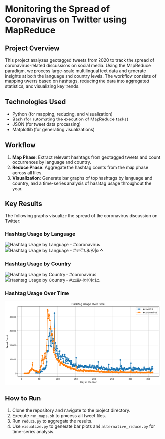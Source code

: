 # Monitoring the Spread of Coronavirus on Twitter using MapReduce

## Project Overview
This project analyzes geotagged tweets from 2020 to track the spread of coronavirus-related discussions on social media. Using the MapReduce paradigm, we process large-scale multilingual text data and generate insights at both the language and country levels. The workflow consists of mapping tweets based on hashtags, reducing the data into aggregated statistics, and visualizing key trends.

## Technologies Used
- Python (for mapping, reducing, and visualization)
- Bash (for automating the execution of MapReduce tasks)
- JSON (for tweet data processing)
- Matplotlib (for generating visualizations)

## Workflow
1. **Map Phase**: Extract relevant hashtags from geotagged tweets and count occurrences by language and country.
2. **Reduce Phase**: Aggregate the hashtag counts from the map phase across all files.
3. **Visualization**: Generate bar graphs of top hashtags by language and country, and a time-series analysis of hashtag usage throughout the year.

## Key Results
The following graphs visualize the spread of the coronavirus discussion on Twitter:

### Hashtag Usage by Language
![Hashtag Usage by Language - #coronavirus](./src/#coronavirus_final_output.lang.png)
![Hashtag Usage by Language - #코로나바이러스](./src/#코로나바이러스_final_output.lang.png)

### Hashtag Usage by Country
![Hashtag Usage by Country - #coronavirus](./src/#coronavirus_final_output.country.png)
![Hashtag Usage by Country - #코로나바이러스](./src/#코로나바이러스_final_output.country.png)

### Hashtag Usage Over Time 
![Hashtag Over Time](./src/alternative_reduce.png)

## How to Run
1. Clone the repository and navigate to the project directory.
2. Execute `run_maps.sh` to process all tweet files.
3. Run `reduce.py` to aggregate the results.
4. Use `visualize.py` to generate bar plots and `alternative_reduce.py` for time-series analysis.
